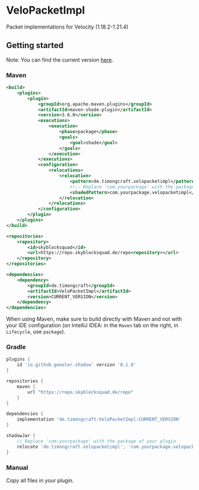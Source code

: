 # VeloPacketImpl

Packet implementations for Velocity (1.18.2-1.21.4)

## Getting started
Note: You can find the current version [here](https://repo.skyblocksquad.de/#/repo/de/timongcraft/VeloPacketImpl).

### Maven

```xml
<build>
    <plugins>
        <plugin>
            <groupId>org.apache.maven.plugins</groupId>
            <artifactId>maven-shade-plugin</artifactId>
            <version>3.6.0</version>
            <executions>
                <execution>
                    <phase>package</phase>
                    <goals>
                        <goal>shade</goal>
                    </goals>
                </execution>
            </executions>
            <configuration>
                <relocations>
                    <relocation>
                        <pattern>de.timongcraft.velopacketimpl</pattern>
                        <!-- Replace 'com.yourpackage' with the package of your plugin ! -->
                        <shadedPattern>com.yourpackage.velopacketimpl</shadedPattern>
                    </relocation>
                </relocations>
            </configuration>
        </plugin>
    </plugins>
</build>

<repositories>
    <repository>
        <id>skyblocksquad</id>
        <url>https://repo.skyblocksquad.de/repo<repository></url>
    </repository>
</repositories>

<dependencies>
    <dependency>
        <groupId>de.timongcraft</groupId>
        <artifactId>VeloPacketImpl</artifactId>
        <version>CURRENT_VERSION</version>
    </dependency>
</dependencies>
```

When using Maven, make sure to build directly with Maven and not with your IDE configuration (on IntelliJ IDEA: in the `Maven` tab on the right, in `Lifecycle`, use `package`).

### Gradle

```groovy
plugins {
    id 'io.github.goooler.shadow' version '8.1.8'
}

repositories {
    maven {
        url "https://repo.skyblocksquad.de/repo"
    }
}

dependencies {
    implementation 'de.timongcraft:VeloPacketImpl:CURRENT_VERSION'
}

shadowJar {
    // Replace 'com.yourpackage' with the package of your plugin 
    relocate 'de.timongcraft.velopacketimpl', 'com.yourpackage.velopacketimpl'
}
```

### Manual

Copy all files in your plugin.